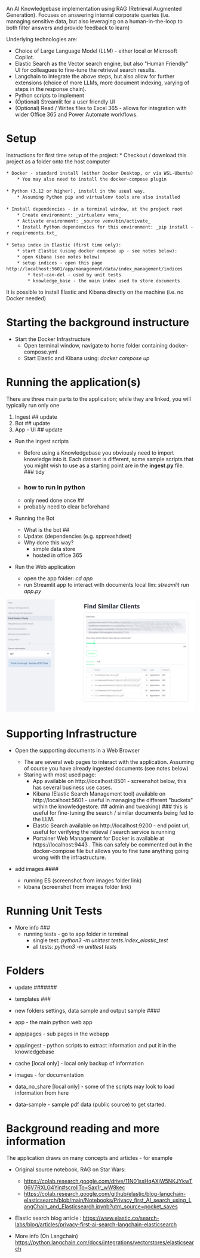 An AI Knowledgebase implementation using RAG (Retrieval Augmented Generation). Focuses on answering internal corporate queries (i.e. managing sensitive data, but also leveraging on a human-in-the-loop to both filter answers and provide feedback to learn) 


Underlying technologies are:
* Choice of Large Language Model (LLM) - either local or Microsoft Copilot.
* Elastic Search as the Vector search engine, but also "Human Friendly" UI for colleagues to fine-tune the retrieval search results.
* Langchain to integrate the above steps, but also allow for further extensions (choice of more LLMs, more document indexing, varying of steps in the response chain).
* Python scripts to implement
* (Optional) Streamlit for a user friendly UI 
* (Optional) Read / Writes files to Excel 365 - allows for integration with wider Office 365 and Power Automate workflows.


# Setup

Instructions for first time setup of the project:
    * Checkout / download this project as a folder onto the host computer

    * Docker - standard install (either Docker Desktop, or via WSL-Ubuntu)
        * You may also need to install the docker-compose plugin 

    * Python (3.12 or higher), install in the usual way.
        * Assuming Python pip and virtualenv tools are also installed

    * Install dependencies - in a terminal window, at the project root
        * Create environment: _virtualenv venv_
        * Activate environment: _source venv/bin/activate_
        * Install Python dependencies for this environment: _pip install -r requirements.txt_

    * Setup index in Elastic (first time only):
        * start Elastic (using docker compose up - see notes below):
        * open Kibana (see notes below)
        * setup indices - open this page http://localhost:5601/app/management/data/index_management/indices
            * test-can-del - used by unit tests
            * knowledge_base - the main index used to store documents

It is possible to install Elastic and Kibana directly on the machine (i.e. no Docker needed)


# Starting the background instructure

* Start the Docker Infrastructure 
    * Open terminal window, navigate to home folder containing docker-compose.yml
    * Start Elastic and Kibana using: _docker compose up_



# Running the application(s)

There are three main parts to the application; while they are linked, you will typically run only one 
1. Ingest ## update
1. Bot ## update
1. App - UI ## update

* Run the ingest scripts
    * Before using a Knowledgebase you obviously need to import knowledge into it. Each dataset is different, some sample scripts that you might wish to use as a starting point are in the **ingest.py** file. ### tidy
    * ### how to run in python ###
    * only need done once ##
    * probably need to clear beforehand

* Running the Bot
    * What is the bot ##
    * Update: (dependencies (e.g. sppreashdeet)
    * Why done this way?
        * simple data store
        * hosted in office 365


* Run the Web application
    * open the app folder: _cd app_
    * run Streamlit app to interact with documents local llm: _streamlit run app.py_

![Screenshot of Streamlit Web App](images/screenshot.jpg "Screenshot of Web App")




# Supporting Infrastructure

* Open the supporting documents  in a Web Browser
    *  The are several web pages to interact with the application. Assuming of course you have already ingested documents (see notes below)
    * Staring with most used page:
        * App available on http://localhost:8501 - screenshot below, this has several business use cases.
        * Kibana (Elastic Search Management tool) available on http://localhost:5601  - useful in managing the different "buckets" within the knowledgestore. ## admin and tweaking) ### this is useful for fine-tuning the search / similar documents being fed to the LLM.
        * Elastic Search available on  http://localhost:9200 - end point url, useful for verifying the retieval / search service is running
        * Portainer Web Management for Docker is available at https://localhost:9443 . This can safely be commented out in the docker-compose file but allows you to fine tune anything going wrong with the infrastructure.


* add images ####
    * running ES (screenshot from images folder link)
    * kibana (screenshot from images folder link)


# Running Unit Tests
* More info ###
    * running tests - go to app folder in terminal
        * single test: _python3 -m unittest tests.index_elastic_test_
        * all tests: _python3 -m unittest tests_

# Folders 
*  update #######

* templates ###
* new folders settings, data sample and output sample ####

* app - the main python web app
* app/pages - sub pages in the webapp
* app/ingest - python scripts to extract information and put it in the knowledgebase
* cache [local only] - local only backup of information
* images - for documentation
* data_no_share [local only] - some of the scripts may look to load information from here
* data-sample - sample pdf data (public source) to get started.


# Background reading and more information

The application draws on many concepts and articles - for example

* Original source notebook, RAG on Star Wars: 
    * https://colab.research.google.com/drive/11N01ssHqAXjW5NKJYkwT06V7RXLG4Yin#scrollTo=Sax1r_wW8kec
    * https://colab.research.google.com/github/elastic/blog-langchain-elasticsearch/blob/main/Notebooks/Privacy_first_AI_search_using_LangChain_and_Elasticsearch.ipynb?utm_source=pocket_saves

* Elastic search blog article : https://www.elastic.co/search-labs/blog/articles/privacy-first-ai-search-langchain-elasticsearch
* More info (On Langchain) https://python.langchain.com/docs/integrations/vectorstores/elasticsearch
